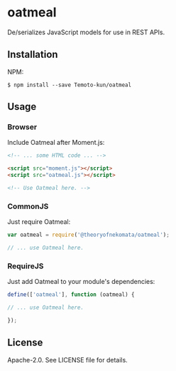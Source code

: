 # oatmeal
De/serializes JavaScript models for use in REST APIs.

## Installation

NPM:

    $ npm install --save Temoto-kun/oatmeal
    
## Usage

### Browser

Include Oatmeal after Moment.js:

```html
<!-- ... some HTML code ... -->

<script src="moment.js"></script>
<script src="oatmeal.js"></script>

<!-- Use Oatmeal here. -->
```

### CommonJS

Just require Oatmeal:

```javascript
var oatmeal = require('@theoryofnekomata/oatmeal');

// ... use Oatmeal here.
```

### RequireJS

Just add Oatmeal to your module's dependencies:

```javascript
define(['oatmeal'], function (oatmeal) {

// ... use Oatmeal here.

});
```

## License

Apache-2.0. See LICENSE file for details.
